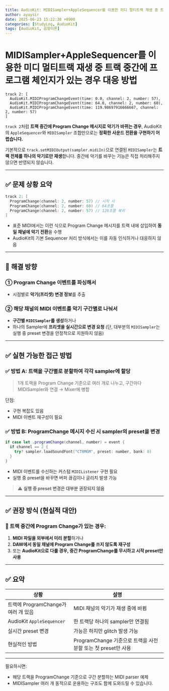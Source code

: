 ```yaml
---
title: AudioKit: MIDISampler+AppleSequencer를 이용한 미디 멀티트랙 재생 중 트랙 중간에 프로그램 체인지가 있는 경우 대응 방법
author: ayaysir
date: 2025-06-23 15:22:38 +0900
categories: [StudyLog, AudioKit]
tags: [AudioKit, 음향이론]
---
```


# MIDISampler+AppleSequencer를 이용한 미디 멀티트랙 재생 중 트랙 중간에 프로그램 체인지가 있는 경우 대응 방법

```text
track 2: [
  AudioKit.MIDIProgramChangeEvent(time: 0.0, channel: 2, number: 57),
  AudioKit.MIDIProgramChangeEvent(time: 64.0, channel: 2, number: 60),
  AudioKit.MIDIProgramChangeEvent(time: 119.98697916666667, channel: 2, number: 57)
]
```

`track 2`처럼 **트랙 중간에 Program Change 메시지로 악기가 바뀌는 경우**,
AudioKit의 `AppleSequencer`와 `MIDISampler` 조합만으로는 **정확한 사운드 전환을 구현하기 어렵습니다.**

기본적으로 `track.setMIDIOutput(sampler.midiIn)`으로 연결된 `MIDISampler`는 **트랙 전체를 하나의 악기로만 재생**합니다.
중간에 악기를 바꾸는 기능은 직접 처리해주지 않으면 반영되지 않습니다.

---

## ✅ 문제 상황 요약

```swift
track 2: [
  ProgramChange(channel: 2, number: 57) // 시작 시
  ProgramChange(channel: 2, number: 60) // 64초쯤
  ProgramChange(channel: 2, number: 57) // 120초쯤 복귀
]
```

* 표준 MIDI에서는 이런 식으로 Program Change 메시지를 트랙 내에 삽입하여 **동일 채널에 악기 전환**을 수행
* AudioKit의 기본 Sequencer 처리 방식에서는 이를 자동 인식하거나 대응하지 않음

---

## 🎯 해결 방향

### ① Program Change 이벤트를 파싱해서

* 시점별로 **악기(프리셋) 변경 정보**를 추출

### ② 해당 채널의 MIDI 이벤트를 **악기 구간별로 나눠서**

* **구간별 `MIDISampler`를 생성**하거나
* 하나의 Sampler에 **프리셋을 실시간으로 변경 요청**
  (단, 대부분의 `MIDISampler`는 실행 중 preset 변경을 안정적으로 지원하지 않음)

---

## ✅ 실현 가능한 접근 방법

### ✅ 방법 A: 트랙을 구간별로 분할하여 각각 sampler에 할당

> 1개 트랙을 Program Change 기준으로 여러 개로 나누고,
> 구간마다 MIDISampler와 연결 → Mixer에 병합

단점:

* 구현 복잡도 있음
* MIDI 이벤트 재구성이 필요

### ✅ 방법 B: ProgramChange 메시지 수신 시 sampler의 preset을 변경

```swift
if case let .programChange(channel, number) = event {
  if channel == 2 {
    try? sampler.loadSoundFont("CT8MGM", preset: number, bank: 0)
  }
}
```

* MIDI 이벤트를 수신하는 커스텀 `MIDIListener` 구현 필요
* 실행 중 preset을 바꾸면 버퍼 끊김이나 글리치 발생 가능

> ⚠️ **실행 중 preset 변경은 대부분 권장되지 않음**

---

## ✅ 권장 방식 (현실적 대안)

### 🎯 트랙 중간에 Program Change가 있는 경우:

1. **MIDI 파일을 외부에서 미리 분할**하거나
2. **DAW에서 동일 채널에 Program Change를 쓰지 않도록 재구성**
3. 또는 **AudioKit으로 다룰 경우, 중간 ProgramChange를 무시하고 시작 preset만 사용**

---

## ✅ 요약

| 상황                         | 설명                                           |
| -------------------------- | -------------------------------------------- |
| 트랙에 ProgramChange가 여러 개 있음 | MIDI 채널의 악기가 재생 중에 바뀜                        |
| AudioKit `AppleSequencer`  | 한 트랙당 하나의 sampler만 연결됨                       |
| 실시간 preset 변경              | 가능은 하지만 glitch 발생 가능                         |
| 현실적인 방법                    | ProgramChange 기준으로 트랙을 사전 분할 또는 첫 preset만 사용 |

---

필요하시면:

* 해당 트랙을 ProgramChange 기준으로 구간 분할하는 MIDI parser 예제
* MIDISampler 여러 개 동적으로 운용하는 구조도 함께 도와드릴 수 있습니다.
